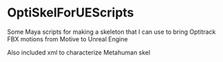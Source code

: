 # OptiSkelForUEScripts
Some Maya scripts for making a skeleton that I can use to bring Optitrack FBX motions from Motive to Unreal Engine

Also included xml to characterize Metahuman skel
